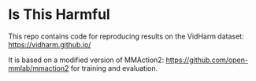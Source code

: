# Is This Harmful

This repo contains code for reproducing results on the VidHarm dataset: https://vidharm.github.io/

It is based on a modified version of MMAction2: https://github.com/open-mmlab/mmaction2 for training and evaluation.

